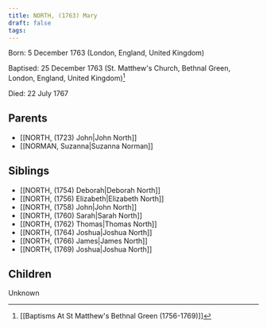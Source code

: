 ```yaml
---
title: NORTH, (1763) Mary
draft: false
tags:
---
```

Born: 5 December 1763 (London, England, United Kingdom)

Baptised: 25 December 1763 (St. Matthew's Church, Bethnal Green, London, England, United Kingdom)[^1]

Died: 22 July 1767

## Parents
- [[NORTH, (1723) John|John North]]
- [[NORMAN, Suzanna|Suzanna Norman]]

## Siblings
- [[NORTH, (1754) Deborah|Deborah North]]
- [[NORTH, (1756) Elizabeth|Elizabeth North]]
- [[NORTH, (1758) John|John North]]
- [[NORTH, (1760) Sarah|Sarah North]]
- [[NORTH, (1762) Thomas|Thomas North]]
- [[NORTH, (1764) Joshua|Joshua North]]
- [[NORTH, (1766) James|James North]]
- [[NORTH, (1769) Joshua|Joshua North]]

## Children
Unknown

[^1]: [[Baptisms At St Matthew's Bethnal Green (1756-1769)]]
